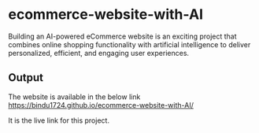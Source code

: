 # ecommerce-website-with-AI

Building an AI-powered eCommerce website is an exciting project that combines online shopping functionality with artificial intelligence to deliver personalized, efficient, and engaging user experiences.

## Output
The website is available in the below link
https://bindu1724.github.io/ecommerce-website-with-AI/

It is the live link for this project.
